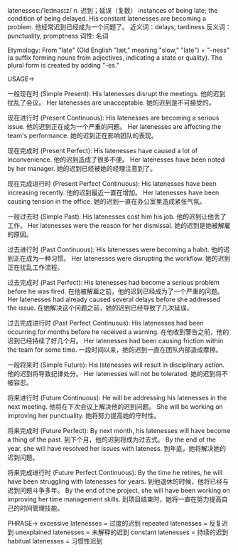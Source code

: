 latenesses:/ˈleɪtnəsɪz/
n.
迟到；延误（复数）
instances of being late; the condition of being delayed.
His constant latenesses are becoming a problem. 他经常迟到已经成为一个问题了。
近义词：delays, tardiness
反义词：punctuality, promptness
词性: 名词

Etymology:  From "late" (Old English "læt," meaning "slow," "late") + "-ness" (a suffix forming nouns from adjectives, indicating a state or quality).  The plural form is created by adding "-es."


USAGE->

一般现在时 (Simple Present):
His latenesses disrupt the meetings. 他的迟到扰乱了会议。
Her latenesses are unacceptable. 她的迟到是不可接受的。

现在进行时 (Present Continuous):
His latenesses are becoming a serious issue. 他的迟到正在成为一个严重的问题。
Her latenesses are affecting the team's performance. 她的迟到正在影响团队的表现。

现在完成时 (Present Perfect):
His latenesses have caused a lot of inconvenience. 他的迟到造成了很多不便。
Her latenesses have been noted by her manager. 她的迟到已经被她的经理注意到了。

现在完成进行时 (Present Perfect Continuous):
His latenesses have been increasing recently. 他的迟到最近一直在增加。
Her latenesses have been causing tension in the office. 她的迟到一直在办公室里造成紧张气氛。

一般过去时 (Simple Past):
His latenesses cost him his job. 他的迟到让他丢了工作。
Her latenesses were the reason for her dismissal. 她的迟到是她被解雇的原因。


过去进行时 (Past Continuous):
His latenesses were becoming a habit. 他的迟到正在成为一种习惯。
Her latenesses were disrupting the workflow. 她的迟到正在扰乱工作流程。


过去完成时 (Past Perfect):
His latenesses had become a serious problem before he was fired. 在他被解雇之前，他的迟到已经成为了一个严重的问题。
Her latenesses had already caused several delays before she addressed the issue. 在她解决这个问题之前，她的迟到已经导致了几次延误。

过去完成进行时 (Past Perfect Continuous):
His latenesses had been occurring for months before he received a warning.  在他收到警告之前，他的迟到已经持续了好几个月。
Her latenesses had been causing friction within the team for some time. 一段时间以来，她的迟到一直在团队内部造成摩擦。


一般将来时 (Simple Future):
His latenesses will result in disciplinary action. 他的迟到将导致纪律处分。
Her latenesses will not be tolerated. 她的迟到将不被容忍。

将来进行时 (Future Continuous):
He will be addressing his latenesses in the next meeting. 他将在下次会议上解决他的迟到问题。
She will be working on improving her punctuality. 她将努力提高她的守时性。

将来完成时 (Future Perfect):
By next month, his latenesses will have become a thing of the past. 到下个月，他的迟到将成为过去式。
By the end of the year, she will have resolved her issues with lateness. 到年底，她将解决她的迟到问题。


将来完成进行时 (Future Perfect Continuous):
By the time he retires, he will have been struggling with latenesses for years. 到他退休的时候，他将已经与迟到问题斗争多年。
By the end of the project, she will have been working on improving her time management skills. 到项目结束时，她将一直在努力提高自己的时间管理技能。


PHRASE->
excessive latenesses = 过度的迟到
repeated latenesses = 反复迟到
unexplained latenesses = 未解释的迟到
constant latenesses = 持续的迟到
habitual latenesses = 习惯性迟到
